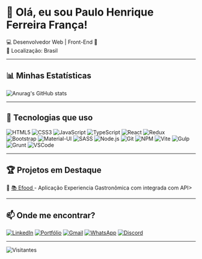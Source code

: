 # 👋 Olá, eu sou Paulo Henrique Ferreira França!

💻 Desenvolvedor Web | Front-End 🚀  
📍 Localização: Brasil  

---

## 📊 Minhas Estatísticas
<img src="https://github-readme-stats.vercel.app/api?username=PauloHenrique993940&bg_color=07070d&title_color=52b540&text_color=fff&icon_color=FFA500&border_color=CCCCCC" alt="Anurag's GitHub stats">

---

## 🚀 Tecnologias que uso
![HTML5](https://img.shields.io/badge/HTML5-E34F26?style=flat&logo=html5&logoColor=white)
![CSS3](https://img.shields.io/badge/CSS3-1572B6?style=flat&logo=css3&logoColor=white)
![JavaScript](https://img.shields.io/badge/JavaScript-F7DF1E?style=flat&logo=javascript&logoColor=black)
![TypeScript](https://img.shields.io/badge/TypeScript-007ACC?style=flat&logo=typescript&logoColor=white)
![React](https://img.shields.io/badge/React-61DAFB?style=flat&logo=react&logoColor=black)
![Redux](https://img.shields.io/badge/Redux-764ABC?style=flat&logo=redux&logoColor=white)
![Bootstrap](https://img.shields.io/badge/Bootstrap-7952B3?style=flat&logo=bootstrap&logoColor=white)
![Material-UI](https://img.shields.io/badge/Material--UI-0081CB?style=flat&logo=material-ui&logoColor=white)
![SASS](https://img.shields.io/badge/SASS-CC6699?style=flat&logo=sass&logoColor=white)
![Node.js](https://img.shields.io/badge/Node.js-339933?style=flat&logo=node.js&logoColor=white)
![Git](https://img.shields.io/badge/Git-F05032?style=flat&logo=git&logoColor=white)
![NPM](https://img.shields.io/badge/NPM-CB3837?style=flat&logo=npm&logoColor=white)
![Vite](https://img.shields.io/badge/Vite-646CFF?style=flat&logo=vite&logoColor=white)
![Gulp](https://img.shields.io/badge/Gulp-CF4647?style=flat&logo=gulp&logoColor=white)
![Grunt](https://img.shields.io/badge/Grunt-FBA919?style=flat&logo=grunt&logoColor=black)
![VSCode](https://img.shields.io/badge/VSCode-007ACC?style=flat&logo=visual-studio-code&logoColor=white)

---

## 🏆 Projetos em Destaque
🔹 [📚 Efood ](https://github.com/PauloHenrique993940/efood.git) - Aplicação Experiencia  Gastronômica com integrada com API> 

---

## 📫 Onde me encontrar?
[![LinkedIn](https://img.shields.io/badge/LinkedIn-0077B5?style=flat&logo=linkedin&logoColor=white)](https://linkedin.com/in/paulohenriquefranca)
[![Portfólio](https://img.shields.io/badge/Portfólio-000?style=flat&logo=firefox&logoColor=white)](https://paulohenriquefranca.dev)
[![Gmail](https://img.shields.io/badge/Gmail-D14836?style=flat&logo=gmail&logoColor=white)](mailto:paulohenriqueferreirafranca2@gmail.com)
[![WhatsApp](https://img.shields.io/badge/WhatsApp-25D366?style=flat&logo=whatsapp&logoColor=white)](https://wa.me/5571999541008)
[![Discord](https://img.shields.io/badge/Discord-7289DA?style=flat&logo=discord&logoColor=white)](https://discord.gg/wagxzStdcR)

---

![Visitantes](https://komarev.com/ghpvc/?username=paulohenriquefranca&color=blue)



